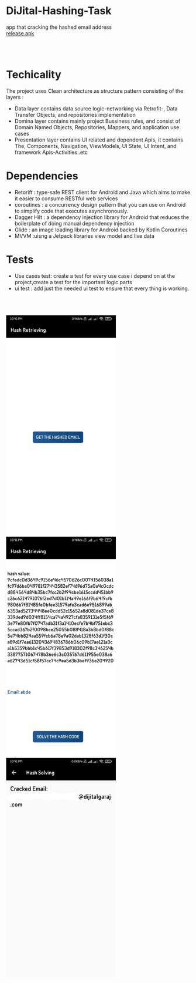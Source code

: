 # DiJital-Hashing-Task
app that cracking the hashed email address
 <br/>
 <a href="https://github.com/abdelrhmanelgendy/DiJital-Hashing-Task/blob/master/presentation/debug/dijital%20hash.apk">release.apk</a>

  <br/>
   <br/>


# Techicality 

The project uses Clean architecture as structure pattern consisting of the layers : 
*  Data layer contains data source logic-networking via Retrofit-, Data Transfer Objects, and repositories implementation 
*  Domina layer contains mainly project Bussiness rules, and consist of Domain Named Objects, Repositories, Mappers, and application use cases 
*  Presentation layer contains UI related and dependent Apis, it contains The, Components, Navigation, ViewModels, UI State, UI Intent, and framework Apis-Activities..etc



# Dependencies 


* Retorift : type-safe REST client for Android and Java which aims to make it easier to consume RESTful web services
* coroutines : a concurrency design pattern that you can use on Android to simplify code that executes asynchronously.
* Dagger Hilt : a dependency injection library for Android that reduces the boilerplate of doing manual dependency injection
* Glide : an image loading library for Android backed by Kotlin Coroutines
* MVVM :uisng a Jetpack libraries view model and live data  

# Tests 
* Use cases test: create a test for every use case i depend on at the project,create a test for the important logic parts
* ui test : add just the needed ui test to ensure that every thing is working.
 

 
 
 <br/>
  <br/>
   <br/>

<img src= "https://github.com/abdelrhmanelgendy/DiJital-Hashing-Task/blob/master/ScreenShoots/WhatsApp%20Image%202022-05-28%20at%2010.41.59%20PM%20(1).jpeg" width="300">
<img src= "https://github.com/abdelrhmanelgendy/DiJital-Hashing-Task/blob/master/ScreenShoots/InkedWhatsApp%20Image%202022-05-28%20at%2010.41.59%20PM_LI.jpg" width="300">
<img src= "https://github.com/abdelrhmanelgendy/DiJital-Hashing-Task/blob/master/ScreenShoots/InkedWhatsApp%20Image%202022-05-28%20at%2010.41.58%20PM_LI.jpg" width="300">
 
